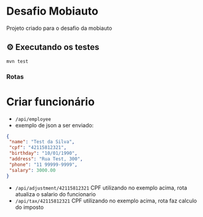 # Desafio Mobiauto

Projeto criado para o desafio da mobiauto

## ⚙️ Executando os testes

```
mvn test
```


### Rotas

# Criar funcionário

- `/api/employee`
- exemplo de json a ser enviado:

```json
{
 "name": "Test da Silva",
 "cpf": "42115812321",
 "birthday": "10/01/1990",
 "address": "Rua Test, 300",
 "phone": "11 99999-9999",
 "salary": 3000.00
}
```

- `/api/adjustment/42115812321` CPF utilizando no exemplo acima, rota atualiza o salario do funcionario
- `/api/tax/42115812321` CPF utilizando no exemplo acima, rota faz calculo do imposto
